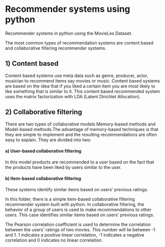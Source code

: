 # Recommender systems using python
Recommender systems in python using the MovieLes Dataset.

The most common types of recommendation systems are content based and collaborative filtering recommender systems.



## 1) Content based

Content based systems use meta data such as genre, producer, actor, musician to recommend items say movies or music. Content based systems are based on the idea that if you liked a certain item you are most likely to like something that is similar to it. This content based recommended system uses the matrix factorization with LDA (Latent Dirichlet Allocation).


## 2) Collaborative filtering


There are two types of collaborative models Memory-based methods and Model-based methods.The advantage of memory-based techniques is that they are simple to implement and the resulting recommendations are often easy to explain. They are divided into two:

#### a) User-based collaborative filtering
 In this model products are recommended to a user based on the fact that the products have been liked by users similar to the user.

#### b) Item-based collaborative filtering
 These systems identify similar items based on users’ previous ratings.


In this folder, there is a simple item-based collaborative filtering recommender system built with python. In collaborative filtering, the behavior of a group of users is used to make recommendations to other users. This case identifies similar items based on users’ previous ratings.

The Pearson correlation coefficient is used to determine the correlation between the users' ratings of two movies. This number will lie between -1 and 1. 1 indicates a positive linear correlation, -1 indicates a negative correlation and 0 indicates no linear correlation. 



